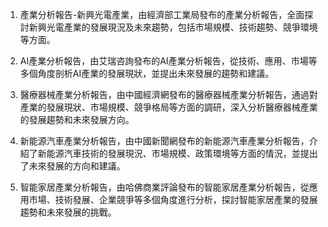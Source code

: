 

1. 產業分析報告-新興光電產業，由經濟部工業局發布的產業分析報告，全面探討新興光電產業的發展現況及未來趨勢，包括市場規模、技術趨勢、競爭環境等方面。

2. AI產業分析報告，由艾瑞咨詢發布的AI產業分析報告，從技術、應用、市場等多個角度剖析AI產業的發展現狀，並提出未來發展的趨勢和建議。

3. 醫療器械產業分析報告，由中國經濟網發布的醫療器械產業分析報告，通過對產業的發展現狀、市場規模、競爭格局等方面的調研，深入分析醫療器械產業的發展趨勢和未來發展方向。

4. 新能源汽車產業分析報告，由中國新聞網發布的新能源汽車產業分析報告，介紹了新能源汽車技術的發展現況、市場規模、政策環境等方面的情況，並提出了未來發展的方向和建議。

5. 智能家居產業分析報告，由哈佛商業評論發布的智能家居產業分析報告，從應用市場、技術發展、企業競爭等多個角度進行分析，探討智能家居產業的發展趨勢和未來發展的挑戰。